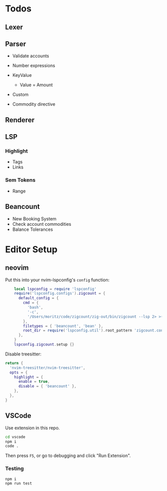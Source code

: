 # Todos

## Lexer

## Parser

- Validate accounts
- Number expressions

- KeyValue
  - Value = Amount

- Custom

- Commodity directive

## Renderer

## LSP

### Highlight

- Tags
- Links

### Sem Tokens

- Range

## Beancount

- New Booking System
- Check account commodities
- Balance Tolerances

# Editor Setup

## neovim

Put this into your nvim-lspconfig's `config` function:

```lua
    local lspconfig = require 'lspconfig'
    require('lspconfig.configs').zigcount = {
      default_config = {
        cmd = {
          'bash',
          '-c',
          '/Users/moritz/code/zigcount/zig-out/bin/zigcount --lsp 2> >(tee zigcount.log >&2)',
        },
        filetypes = { 'beancount', 'bean' },
        root_dir = require('lspconfig.util').root_pattern 'zigcount.config',
      },
    }
    lspconfig.zigcount.setup {}

```

Disable treesitter:

```lua
return {
  'nvim-treesitter/nvim-treesitter',
  opts = {
    highlight = {
      enable = true,
      disable = { 'beancount' },
    },
  },
}
```

## VSCode

Use extension in this repo.

```bash
cd vscode
npm i
code .
```

Then press `F5`, or go to debugging and click "Run Extension".

### Testing

```bash
npm i
npm run test
```
